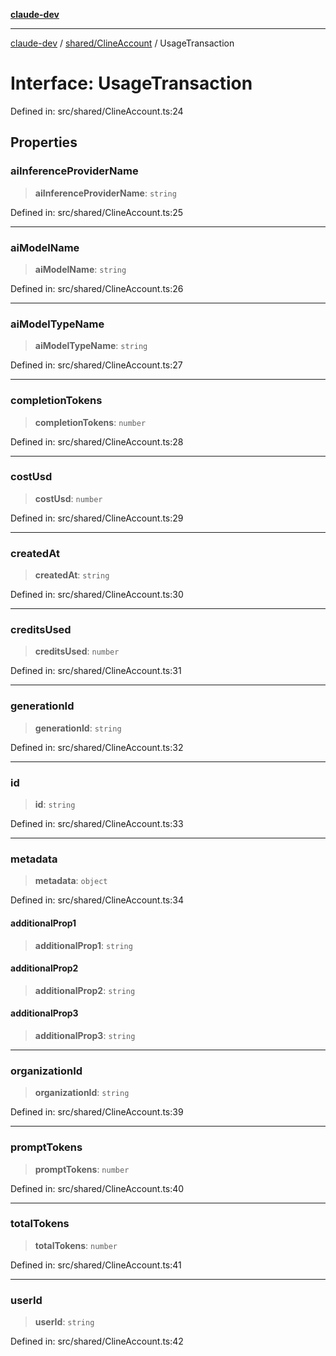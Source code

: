 [**claude-dev**](../../../README.md)

***

[claude-dev](../../../README.md) / [shared/ClineAccount](../README.md) / UsageTransaction

# Interface: UsageTransaction

Defined in: src/shared/ClineAccount.ts:24

## Properties

### aiInferenceProviderName

> **aiInferenceProviderName**: `string`

Defined in: src/shared/ClineAccount.ts:25

***

### aiModelName

> **aiModelName**: `string`

Defined in: src/shared/ClineAccount.ts:26

***

### aiModelTypeName

> **aiModelTypeName**: `string`

Defined in: src/shared/ClineAccount.ts:27

***

### completionTokens

> **completionTokens**: `number`

Defined in: src/shared/ClineAccount.ts:28

***

### costUsd

> **costUsd**: `number`

Defined in: src/shared/ClineAccount.ts:29

***

### createdAt

> **createdAt**: `string`

Defined in: src/shared/ClineAccount.ts:30

***

### creditsUsed

> **creditsUsed**: `number`

Defined in: src/shared/ClineAccount.ts:31

***

### generationId

> **generationId**: `string`

Defined in: src/shared/ClineAccount.ts:32

***

### id

> **id**: `string`

Defined in: src/shared/ClineAccount.ts:33

***

### metadata

> **metadata**: `object`

Defined in: src/shared/ClineAccount.ts:34

#### additionalProp1

> **additionalProp1**: `string`

#### additionalProp2

> **additionalProp2**: `string`

#### additionalProp3

> **additionalProp3**: `string`

***

### organizationId

> **organizationId**: `string`

Defined in: src/shared/ClineAccount.ts:39

***

### promptTokens

> **promptTokens**: `number`

Defined in: src/shared/ClineAccount.ts:40

***

### totalTokens

> **totalTokens**: `number`

Defined in: src/shared/ClineAccount.ts:41

***

### userId

> **userId**: `string`

Defined in: src/shared/ClineAccount.ts:42
